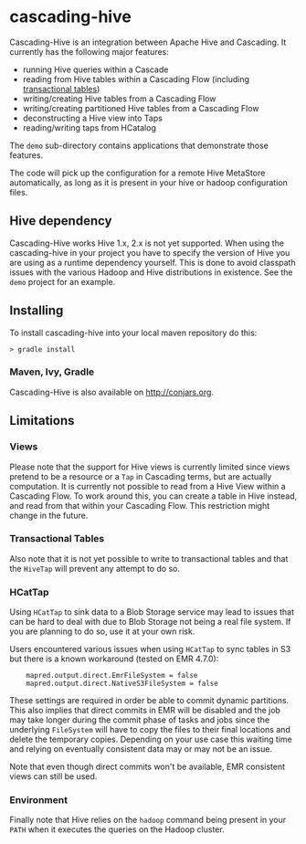 # cascading-hive

Cascading-Hive is an integration between Apache Hive and Cascading. It currently
has the following major features:

- running Hive queries within a Cascade
- reading from Hive tables within a Cascading Flow (including [transactional tables](https://cwiki.apache.org/confluence/display/Hive/Hive+Transactions))
- writing/creating Hive tables from a Cascading Flow
- writing/creating partitioned Hive tables from a Cascading Flow
- deconstructing a Hive view into Taps
- reading/writing taps from HCatalog

The `demo` sub-directory contains applications that demonstrate those
features.

The code will pick up the configuration for a remote Hive MetaStore
automatically, as long as it is present in your hive or hadoop configuration
files.

## Hive dependency

Cascading-Hive works Hive 1.x, 2.x is not yet supported. When using the
cascading-hive in your project you have to specify the version of Hive you are
using as a runtime dependency yourself. This is done to avoid classpath issues
with the various Hadoop and Hive distributions in existence. See the `demo`
project for an example.

## Installing

To install cascading-hive into your local maven repository do this:

    > gradle install

### Maven, Ivy, Gradle

Cascading-Hive is also available on http://conjars.org.

## Limitations

### Views
Please note that the support for Hive views is currently limited since views
pretend to be a resource or a `Tap` in Cascading terms, but are actually
computation. It is currently not possible to read from a Hive View within a
Cascading Flow. To work around this, you can create a table in Hive instead, and
read from that within your Cascading Flow. This restriction might change in the
future.

### Transactional Tables
Also note that it is not yet possible to write to transactional tables and that
the `HiveTap` will prevent any attempt to do so.


### HCatTap
Using `HCatTap` to sink data to a Blob Storage service may lead to issues that
can be hard to deal with due to Blob Storage not being a real file system. If
you are planning to do so, use it at your own risk.

Users encountered various issues when using `HCatTap` to sync tables in S3 but
there is a known workaround (tested on EMR 4.7.0):

		mapred.output.direct.EmrFileSystem = false
		mapred.output.direct.NativeS3FileSystem = false

These settings are required in order be able to commit dynamic partitions. This also
implies that direct commits in EMR will be disabled and the job may take longer during
the commit phase of tasks and jobs since the underlying `FileSystem` will have to copy
the files to their final locations and delete the temporary copies. Depending on your use
case this waiting time and relying on eventually consistent data may or may not be an
issue.

Note that even though direct commits won't be available, EMR consistent views can still
be used.

### Environment
Finally note that Hive relies on the `hadoop` command being present in your
`PATH` when it executes the queries on the Hadoop cluster.
